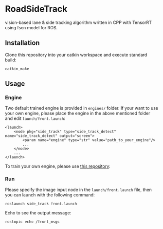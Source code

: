 # RoadSideTrack
vision-based lane & side tracking algorithm written in CPP with TensorRT using fscn model for ROS.

## Installation
Clone this repository into your catkin workspace and execute standard build:
```
catkin_make
```
## Usage
### Engine
Two default trained engine is provided in `engines/` folder. If your want to use your own engine, please place the engine in the above mentioned folder and edit `launch/front.launch`:
```
<launch>
    <node pkg="side_track" type="side_track_detect" name="side_track_detect" output="screen">
        <param name="engine" type="str" value="path_to_your_engine"/>
        ...
    </node>
    ...
</launch>
```
To train your own engine, please use [this repository](https://github.com/SheldonFung98/RoadSideTrack-PyTorch):

### Run
Please specify the image input node in the `launch/front.launch` file, then you can launch with the following command:
```
roslaunch side_track front.launch
```
Echo to see the output message:
```
rostopic echo /front_msgs
```
